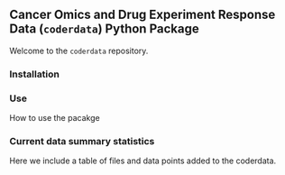 ## Cancer Omics and Drug Experiment Response Data (`coderdata`) Python Package

Welcome to the `coderdata` repository.


### Installation


### Use

How to use the pacakge

### Current data summary statistics

Here we include a table of files and data points added to the coderdata.